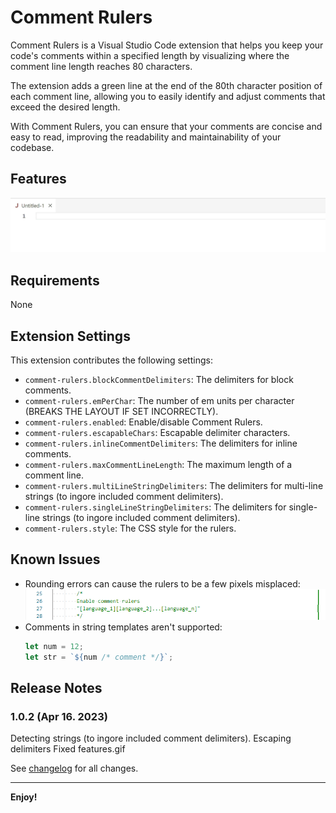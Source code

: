 # Comment Rulers

Comment Rulers is a Visual Studio Code extension that helps you keep your code's comments within a specified length by visualizing where the comment line length reaches 80 characters.

The extension adds a green line at the end of the 80th character position of each comment line, allowing you to easily identify and adjust comments that exceed the desired length.

With Comment Rulers, you can ensure that your comments are concise and easy to read, improving the readability and maintainability of your codebase.

## Features

![features](videos/features.gif)

## Requirements

None

## Extension Settings

This extension contributes the following settings:

* `comment-rulers.blockCommentDelimiters`: The delimiters for block comments.
* `comment-rulers.emPerChar`: The number of em units per character (BREAKS THE LAYOUT IF SET INCORRECTLY).
* `comment-rulers.enabled`: Enable/disable Comment Rulers.
* `comment-rulers.escapableChars`: Escapable delimiter characters.
* `comment-rulers.inlineCommentDelimiters`: The delimiters for inline comments.
* `comment-rulers.maxCommentLineLength`: The maximum length of a comment line.
* `comment-rulers.multiLineStringDelimiters`: The delimiters for multi-line strings (to ingore included comment delimiters).
* `comment-rulers.singleLineStringDelimiters`: The delimiters for single-line strings (to ingore included comment delimiters).
* `comment-rulers.style`: The CSS style for the rulers.

## Known Issues

- Rounding errors can cause the rulers to be a few pixels misplaced:
    ![bug](images/bug.png)
- Comments in string templates aren't supported:
    ```javascript
    let num = 12;
    let str = `${num /* comment */}`;
     ```

## Release Notes

### 1.0.2 (Apr 16. 2023)

Detecting strings (to ingore included comment delimiters).
Escaping delimiters
Fixed features.gif

See [changelog](CHANGELOG.md) for all changes.

---

**Enjoy!**
